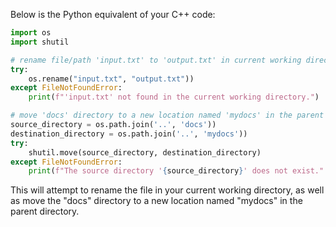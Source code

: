 Below is the Python equivalent of your C++ code:

```python
import os
import shutil

# rename file/path 'input.txt' to 'output.txt' in current working directory
try:
    os.rename("input.txt", "output.txt"))
except FileNotFoundError:
    print(f"'input.txt' not found in the current working directory.")

# move 'docs' directory to a new location named 'mydocs' in the parent directory
source_directory = os.path.join('..', 'docs'))
destination_directory = os.path.join('..', 'mydocs'))
try:
    shutil.move(source_directory, destination_directory)
except FileNotFoundError:
    print(f"The source directory '{source_directory}' does not exist." )
``` 

This will attempt to rename the file in your current working directory, as well as move the "docs" directory to a new location named "mydocs" in the parent directory.
